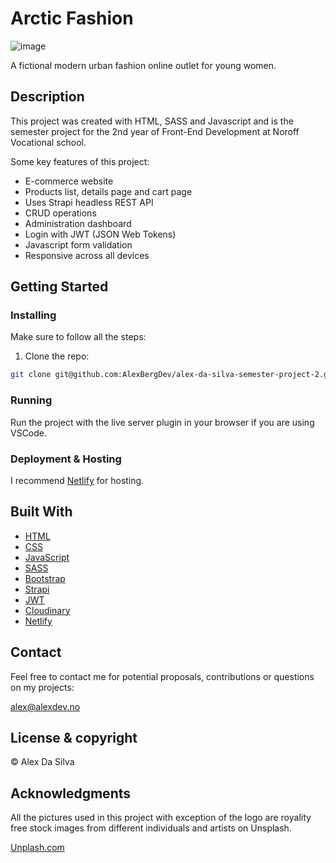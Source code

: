 # Arctic Fashion

![image](https://user-images.githubusercontent.com/52622303/164316813-4b12d99f-aeb7-4069-85cf-e72b3a50ac99.png)

A fictional modern urban fashion online outlet for young women.

## Description

This project was created with HTML, SASS and Javascript and is the semester project for the 2nd year of Front-End Development at Noroff Vocational school.

Some key features of this project:

- E-commerce website
- Products list, details page and cart page
- Uses Strapi headless REST API
- CRUD operations
- Administration dashboard
- Login with JWT (JSON Web Tokens)
- Javascript form validation
- Responsive across all devices

## Getting Started

### Installing

Make sure to follow all the steps:

1. Clone the repo:

```bash
git clone git@github.com:AlexBergDev/alex-da-silva-semester-project-2.git
```

### Running

Run the project with the live server plugin in your browser if you are using VSCode.

### Deployment & Hosting

I recommend [Netlify](https://www.netlify.com/) for hosting.

## Built With

- [HTML](https://www.w3schools.com/html/html_intro.asp)
- [CSS](https://www.w3schools.com/css/css_intro.asp)
- [JavaScript](https://www.javascript.com/)
- [SASS](https://sass-lang.com/)
- [Bootstrap](https://getbootstrap.com/)
- [Strapi](https://strapi.io/)
- [JWT](https://jwt.io)
- [Cloudinary](https://cloudinary.com/)
- [Netlify](https://www.netlify.com/)

## Contact

Feel free to contact me for potential proposals, contributions or questions on my projects:

[alex@alexdev.no](mailto:=alex@alexdev.no)

## License & copyright

© Alex Da Silva

## Acknowledgments

All the pictures used in this project with exception of the logo are royality free stock images from different individuals and artists on Unsplash.

[Unplash.com](https://unsplash.com/images/stock/non-copyrighted)
